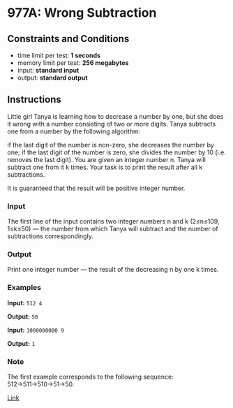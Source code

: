 # 977A: Wrong Subtraction

## Constraints and Conditions

- time limit per test: **1 seconds**
- memory limit per test: **256 megabytes**
- input: **standard input**
- output: **standard output**

## Instructions

Little girl Tanya is learning how to decrease a number by one, but she does it wrong with a number consisting of two or more digits. Tanya subtracts one from a number by the following algorithm:

if the last digit of the number is non-zero, she decreases the number by one;
if the last digit of the number is zero, she divides the number by 10 (i.e. removes the last digit).
You are given an integer number n. Tanya will subtract one from it k times. Your task is to print the result after all k subtractions.

It is guaranteed that the result will be positive integer number.

### Input

The first line of the input contains two integer numbers n and k (2≤n≤109, 1≤k≤50) — the number from which Tanya will subtract and the number of subtractions correspondingly.

### Output

Print one integer number — the result of the decreasing n by one k times.

### Examples

**Input:**
`512 4`

**Output:**
`50`

**Input:**
`1000000000 9`

**Output:**
`1`

### Note

The first example corresponds to the following sequence: 512→511→510→51→50.

[Link](https://codeforces.com/problemset/problem/977/A)
